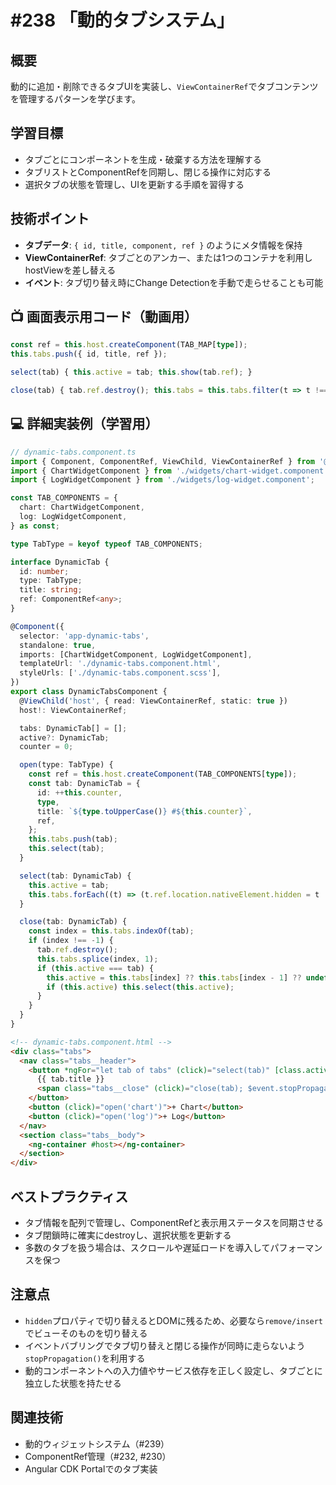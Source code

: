# #238 「動的タブシステム」

## 概要
動的に追加・削除できるタブUIを実装し、`ViewContainerRef`でタブコンテンツを管理するパターンを学びます。

## 学習目標
- タブごとにコンポーネントを生成・破棄する方法を理解する
- タブリストとComponentRefを同期し、閉じる操作に対応する
- 選択タブの状態を管理し、UIを更新する手順を習得する

## 技術ポイント
- **タブデータ**: `{ id, title, component, ref }` のようにメタ情報を保持
- **ViewContainerRef**: タブごとのアンカー、または1つのコンテナを利用しhostViewを差し替える
- **イベント**: タブ切り替え時にChange Detectionを手動で走らせることも可能

## 📺 画面表示用コード（動画用）

```typescript
const ref = this.host.createComponent(TAB_MAP[type]);
this.tabs.push({ id, title, ref });
```

```typescript
select(tab) { this.active = tab; this.show(tab.ref); }
```

```typescript
close(tab) { tab.ref.destroy(); this.tabs = this.tabs.filter(t => t !== tab); }
```

## 💻 詳細実装例（学習用）
```typescript
// dynamic-tabs.component.ts
import { Component, ComponentRef, ViewChild, ViewContainerRef } from '@angular/core';
import { ChartWidgetComponent } from './widgets/chart-widget.component';
import { LogWidgetComponent } from './widgets/log-widget.component';

const TAB_COMPONENTS = {
  chart: ChartWidgetComponent,
  log: LogWidgetComponent,
} as const;

type TabType = keyof typeof TAB_COMPONENTS;

interface DynamicTab {
  id: number;
  type: TabType;
  title: string;
  ref: ComponentRef<any>;
}

@Component({
  selector: 'app-dynamic-tabs',
  standalone: true,
  imports: [ChartWidgetComponent, LogWidgetComponent],
  templateUrl: './dynamic-tabs.component.html',
  styleUrls: ['./dynamic-tabs.component.scss'],
})
export class DynamicTabsComponent {
  @ViewChild('host', { read: ViewContainerRef, static: true })
  host!: ViewContainerRef;

  tabs: DynamicTab[] = [];
  active?: DynamicTab;
  counter = 0;

  open(type: TabType) {
    const ref = this.host.createComponent(TAB_COMPONENTS[type]);
    const tab: DynamicTab = {
      id: ++this.counter,
      type,
      title: `${type.toUpperCase()} #${this.counter}`,
      ref,
    };
    this.tabs.push(tab);
    this.select(tab);
  }

  select(tab: DynamicTab) {
    this.active = tab;
    this.tabs.forEach((t) => (t.ref.location.nativeElement.hidden = t !== tab));
  }

  close(tab: DynamicTab) {
    const index = this.tabs.indexOf(tab);
    if (index !== -1) {
      tab.ref.destroy();
      this.tabs.splice(index, 1);
      if (this.active === tab) {
        this.active = this.tabs[index] ?? this.tabs[index - 1] ?? undefined;
        if (this.active) this.select(this.active);
      }
    }
  }
}
```

```html
<!-- dynamic-tabs.component.html -->
<div class="tabs">
  <nav class="tabs__header">
    <button *ngFor="let tab of tabs" (click)="select(tab)" [class.active]="tab === active">
      {{ tab.title }}
      <span class="tabs__close" (click)="close(tab); $event.stopPropagation()">×</span>
    </button>
    <button (click)="open('chart')">+ Chart</button>
    <button (click)="open('log')">+ Log</button>
  </nav>
  <section class="tabs__body">
    <ng-container #host></ng-container>
  </section>
</div>
```

## ベストプラクティス
- タブ情報を配列で管理し、ComponentRefと表示用ステータスを同期させる
- タブ閉鎖時に確実にdestroyし、選択状態を更新する
- 多数のタブを扱う場合は、スクロールや遅延ロードを導入してパフォーマンスを保つ

## 注意点
- `hidden`プロパティで切り替えるとDOMに残るため、必要なら`remove/insert`でビューそのものを切り替える
- イベントバブリングでタブ切り替えと閉じる操作が同時に走らないよう`stopPropagation()`を利用する
- 動的コンポーネントへの入力値やサービス依存を正しく設定し、タブごとに独立した状態を持たせる

## 関連技術
- 動的ウィジェットシステム（#239）
- ComponentRef管理（#232, #230）
- Angular CDK Portalでのタブ実装
